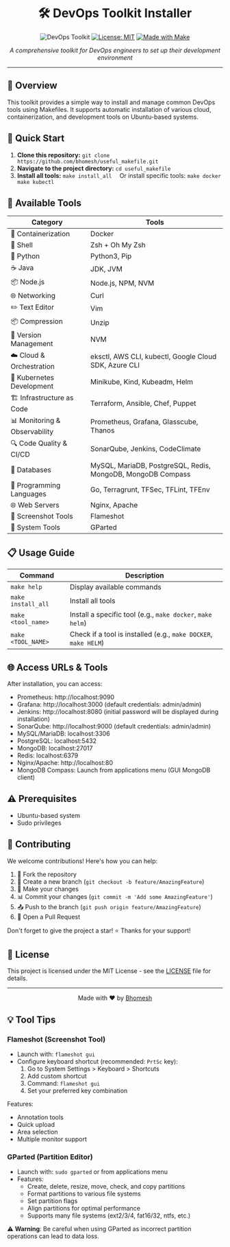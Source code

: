 <div align="center">

# 🛠️ DevOps Toolkit Installer

![DevOps Toolkit](https://img.shields.io/badge/DevOps-Toolkit-blue?style=for-the-badge&logo=docker)
[![License: MIT](https://img.shields.io/badge/License-MIT-yellow.svg)](https://opensource.org/licenses/MIT)
[![Made with Make](https://img.shields.io/badge/Made%20with-Make-1f425f.svg)](https://www.gnu.org/software/make/)

*A comprehensive toolkit for DevOps engineers to set up their development environment*

</div>

---

## 🎯 Overview
This toolkit provides a simple way to install and manage common DevOps tools using Makefiles. It supports automatic installation of various cloud, containerization, and development tools on Ubuntu-based systems.

## 🚀 Quick Start

1. **Clone this repository:**   ```
   git clone https://github.com/bhomesh/useful_makefile.git   ```
2. **Navigate to the project directory:**   ```
   cd useful_makefile   ```
3. **Install all tools:**   ```
   make install_all   ```
   Or install specific tools:   ```
   make docker
   make kubectl   ```

## 🧰 Available Tools

| Category | Tools |
|----------|-------|
| 🐳 Containerization | Docker |
| 🐚 Shell | Zsh + Oh My Zsh |
| 🐍 Python | Python3, Pip |
| ☕ Java | JDK, JVM |
| 📦 Node.js | Node.js, NPM, NVM |
| 🌐 Networking | Curl |
| ✏️ Text Editor | Vim |
| 📦 Compression | Unzip |
| 🔄 Version Management | NVM |
| ☁️ Cloud & Orchestration | eksctl, AWS CLI, kubectl, Google Cloud SDK, Azure CLI |
| 🚢 Kubernetes Development | Minikube, Kind, Kubeadm, Helm |
| 🏗️ Infrastructure as Code | Terraform, Ansible, Chef, Puppet |
| 📊 Monitoring & Observability | Prometheus, Grafana, Glasscube, Thanos |
| 🔍 Code Quality & CI/CD | SonarQube, Jenkins, CodeClimate |
| 💾 Databases | MySQL, MariaDB, PostgreSQL, Redis, MongoDB, MongoDB Compass |
| 🔧 Programming Languages | Go, Terragrunt, TFSec, TFLint, TFEnv |
| 🌐 Web Servers | Nginx, Apache |
| 📸 Screenshot Tools | Flameshot |
| 💽 System Tools | GParted |

## 📋 Usage Guide

| Command | Description |
|---------|-------------|
| `make help` | Display available commands |
| `make install_all` | Install all tools |
| `make <tool_name>` | Install a specific tool (e.g., `make docker`, `make helm`) |
| `make <TOOL_NAME>` | Check if a tool is installed (e.g., `make DOCKER`, `make HELM`) |

## 🌐 Access URLs & Tools

After installation, you can access:
- Prometheus: http://localhost:9090
- Grafana: http://localhost:3000 (default credentials: admin/admin)
- Jenkins: http://localhost:8080 (initial password will be displayed during installation)
- SonarQube: http://localhost:9000 (default credentials: admin/admin)
- MySQL/MariaDB: localhost:3306
- PostgreSQL: localhost:5432
- MongoDB: localhost:27017
- Redis: localhost:6379
- Nginx/Apache: http://localhost:80
- MongoDB Compass: Launch from applications menu (GUI MongoDB client)

## ⚠️ Prerequisites

- Ubuntu-based system
- Sudo privileges

## 🤝 Contributing

We welcome contributions! Here's how you can help:

1. 🍴 Fork the repository
2. 🌿 Create a new branch (`git checkout -b feature/AmazingFeature`)
3. 🔧 Make your changes
4. 📊 Commit your changes (`git commit -m 'Add some AmazingFeature'`)
5. 📤 Push to the branch (`git push origin feature/AmazingFeature`)
6. 🔁 Open a Pull Request

Don't forget to give the project a star! ⭐ Thanks for your support!

## 📝 License

This project is licensed under the MIT License - see the [LICENSE](LICENSE) file for details.

---

<div align="center">

Made with ❤️ by [Bhomesh](https://github.com/bhomesh)

</div>

## 💡 Tool Tips

### Flameshot (Screenshot Tool)
- Launch with: `flameshot gui`
- Configure keyboard shortcut (recommended: `PrtSc` key):
  1. Go to System Settings > Keyboard > Shortcuts
  2. Add custom shortcut
  3. Command: `flameshot gui`
  4. Set your preferred key combination

Features:
- Annotation tools
- Quick upload
- Area selection
- Multiple monitor support

### GParted (Partition Editor)
- Launch with: `sudo gparted` or from applications menu
- Features:
  - Create, delete, resize, move, check, and copy partitions
  - Format partitions to various file systems
  - Set partition flags
  - Align partitions for optimal performance
  - Supports many file systems (ext2/3/4, fat16/32, ntfs, etc.)

⚠️ **Warning**: Be careful when using GParted as incorrect partition operations can lead to data loss.
